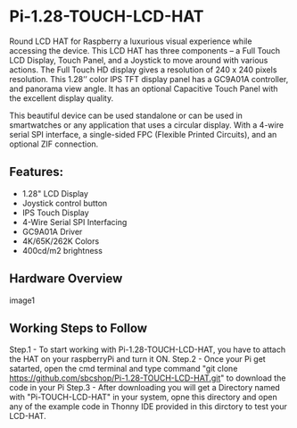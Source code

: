 # Pi-1.28-TOUCH-LCD-HAT
Round LCD HAT for Raspberry a luxurious visual experience while accessing the device. This LCD HAT has three components – a Full Touch LCD Display, Touch Panel, and a Joystick to move around with various actions. The Full Touch HD display gives a resolution of 240 x 240 pixels resolution. This 1.28’’ color IPS TFT display panel has a GC9A01A controller, and panorama view angle. It has an optional Capacitive Touch Panel with the excellent display quality.

This beautiful device can be used standalone or can be used in smartwatches or any application that uses a circular display. With a 4-wire serial SPI interface, a single-sided FPC (Flexible Printed Circuits), and an optional ZIF connection.

## Features:

* 1.28" LCD Display
* Joystick control button
* IPS Touch Display
* 4-Wire Serial SPI Interfacing
* GC9A01A Driver
* 4K/65K/262K Colors
* 400cd/m2 brightness



## Hardware Overview

image1



## Working Steps to Follow

Step.1 - To start working with Pi-1.28-TOUCH-LCD-HAT, you have to attach the HAT on your raspberryPi and turn it ON.
Step.2 - Once your Pi get satarted, open the cmd terminal and type command "git clone https://github.com/sbcshop/Pi-1.28-TOUCH-LCD-HAT.git" to download the code in your Pi
Step.3 - After downloading you will get a Directory named with "Pi-TOUCH-LCD-HAT" in your system, opne this directory and open any of the example code in Thonny IDE provided in this dirctory to test your LCD-HAT.


